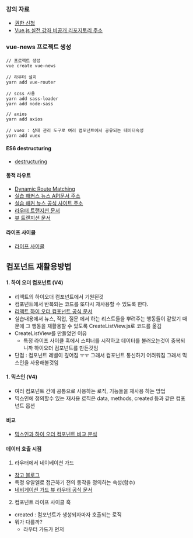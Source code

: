 ### 강의 자료
- [권한 신청](https://gist.github.com/joshua1988/3fd36e04623aa42d536d8dbae37290de)
- [Vue.js 실전 강좌 비공개 리포지토리 주소](https://github.com/joshua1988/vue-advanced)

### vue-news 프로젝트 생성
~~~
// 프로젝트 생성
vue create vue-news

// 라우터 설치
yarn add vue-router

// scss 사용
yarn add sass-loader 
yarn add node-sass

// axios
yarn add axios

// vuex : 상태 관리 도구로 여러 컴포넌트에서 굥유되는 데이터속성
yarn add vuex
~~~

#### ES6 destructuring
- [destructuring](https://joshua1988.github.io/es6-online-book/destructuring.html)

#### 동적 라우트
- [Dynamic Route Matching](https://router.vuejs.org/guide/essentials/dynamic-matching.html)
- [실습 해커스 뉴스 API문서 주소](https://github.com/tastejs/hacker-news-pwas/blob/master/docs/api.md)
- [실습 해커 뉴스 공식 사이트 주소](https://news.ycombinator.com/)
- [라우터 트랜지션 문서](https://router.vuejs.org/guide/advanced/transitions.html#per-route-transition)
- [뷰 트랜지션 문서](https://vuejs.org/v2/guide/transitions.html)


#### 라이프 사이클 
- [라이프 사이클](https://beomy.tistory.com/47)


## 컴포넌트 재활용방법
#### 1. 하이 오더 컴포넌트 (V4)
- 리액트의 하이오더 컴포넌트에서 기원된것
- 컴포넌트에서 반복되는 코드를 또다시 재사용할 수 있도록 한다.
- [리액트 하이 오더 컴포넌트 공식 문서](https://reactjs.org/docs/higher-order-components.html)
- 실습내용에서 뉴스, 직업, 질문 에서 하는 리스트들을 뿌려주는 행동들이 같았기 때문에 그 행동을 재활용할 수 있도록 CreateListView.js로 코드를 옮김
- CreateListView를 만들었던 이유 
  - 특정 라이프 사이클 훅에서 스피너를 시작하고 데이터를 불러오는것이 중복되니까 하이오더 컴포넌트를 만든것임
- 단점 : 컴포넌트 레벨이 깊어짐 ㅜㅜ 그래서 컴포넌트 통신하기 어려워짐 그래서 믹스인을 사용해볼것임

#### 1. 믹스인 (V4)
- 여러 컴포넌트 간에 공통으로 사용하는 로직, 기능들을 재사용 하는 방법
- 믹스인에 정의할수 있는 재사용 로직은 data, methods, created 등과 같은 컴포넌트 옵션

#### 비교
- [믹스인과 하이 오더 컴포넌트 비교 분석](https://joshua1988.github.io/vue-camp/reuse/mixins-vs-hoc.html#hoc-vs-mixins)


#### 데이터 호출 시점
1. 라우터에서 네이베이션 가드 
  - [참고 블로그](https://joshua1988.github.io/web-development/vuejs/vue-router-navigation-guards/)
  - 특정 유알엘로 접근하기 전의 동작을 정의하는 속성(함수)
  - [네비게이션 가드 뷰 라우터 공식 문서](https://router.vuejs.org/kr/guide/advanced/navigation-guards.html)
2. 컴포넌트 라이프 사이클 훅
  - created : 컴포넌트가 생성되자마자 호출되는 로직
- 뭐가 다를까?
  - 라우터 가드가 먼저